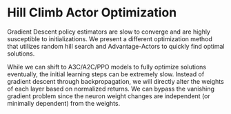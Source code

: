 # Hill Climb Actor Optimization
Gradient Descent policy estimators are slow to converge and are highly susceptible to initializations. 
We present a different optimization method that utilizes random hill search and Advantage-Actors to quickly find optimal solutions.

While we can shift to A3C/A2C/PPO models to fully optimize solutions eventually, the initial learning steps can be extremely slow.
Instead of gradient descent through backpropagation, we will directly alter the weights of each layer based on normalized returns.
We can bypass the vanishing gradient problem since the neuron weight changes are independent (or minimally dependent) from the weights. 
